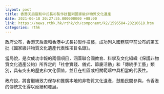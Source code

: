 ```yaml
---
layout: post
title: 香港天后誕和中式長衫製作技藝列國家級非物質文化遺產
date: 2021-06-18 20:27:55.000000000 +08:00
link: https://news.rthk.hk/rthk/ch/component/k2/1596584-20210618.htm
categories: rthk
---
```


政府公布，香港天后誕和香港中式長衫製作技藝，成功列入國務院早前公布的第五批《國家級非物質文化遺產代表性項目名錄》。

當局說，是次成功申報的兩個項目，涵蓋聯合國教育、科學及文化組織《保護非物質文化遺產公約》所界定的「社會實踐、儀式、節慶活動」和「傳統手工藝」類別，具有突出的歷史和文化價值，並且在社區或相關範疇中具相當的代表性。

政府說，將會繼續致力保存和推廣本地的非物質文化遺產，鼓勵民間參與，令香港的傳統文化得以延續和發展。
